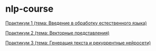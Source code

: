 # nlp-course

[Практикум 1 (тема: Введение в обработку естественного языка)](https://github.com/vifirsanova/nlp-course/blob/main/tutorial_1.ipynb)

[Практикум 2 (тема: Векторные представления)](https://github.com/vifirsanova/nlp-course/blob/main/tutorial_2.ipynb)

[Практикум 3 (тема: Генерация текста и рекуррентные нейросети)](https://github.com/vifirsanova/nlp-course/blob/main/tutorial_3.ipynb)
